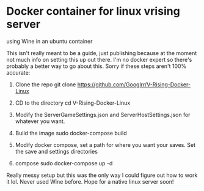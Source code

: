 # Docker container for linux vrising server 

using Wine in an ubuntu container

This isn't really meant to be a guide, just publishing because at the moment not much info on setting this up out there. I'm no docker expert so there's probably a better way to go about this. Sorry if these steps aren't 100% accurate: 

1. Clone the repo
git clone https://github.com/Googlrr/V-Rising-Docker-Linux

2. CD to the directory
cd V-Rising-Docker-Linux

3. Modify the ServerGameSettings.json and ServerHostSettings.json for whatever you want. 

4. Build the image
sudo docker-compose build 

5. Modify docker compose, set a path for where you want your saves. Set the save and settings directories

6. compose
sudo docker-compose up -d 

Really messy setup but this was the only way I could figure out how to work it lol. Never used Wine before. Hope for a native linux server soon! 

